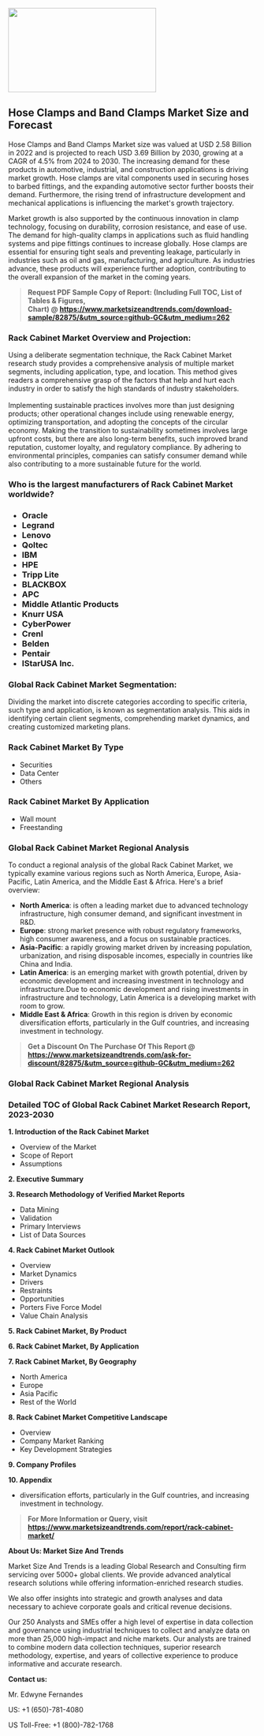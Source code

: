 <p><img class="alignnone size-medium wp-image-20088" src="https://ffe5etoiles.com/wp-content/uploads/2024/12/MST1-300x171.png" alt="" width="300" height="171" /></p><h2>Hose Clamps and Band Clamps Market Size and Forecast</h2><p>Hose Clamps and Band Clamps Market size was valued at USD 2.58 Billion in 2022 and is projected to reach USD 3.69 Billion by 2030, growing at a CAGR of 4.5% from 2024 to 2030. The increasing demand for these products in automotive, industrial, and construction applications is driving market growth. Hose clamps are vital components used in securing hoses to barbed fittings, and the expanding automotive sector further boosts their demand. Furthermore, the rising trend of infrastructure development and mechanical applications is influencing the market's growth trajectory.</p><p>Market growth is also supported by the continuous innovation in clamp technology, focusing on durability, corrosion resistance, and ease of use. The demand for high-quality clamps in applications such as fluid handling systems and pipe fittings continues to increase globally. Hose clamps are essential for ensuring tight seals and preventing leakage, particularly in industries such as oil and gas, manufacturing, and agriculture. As industries advance, these products will experience further adoption, contributing to the overall expansion of the market in the coming years.</p></p><blockquote id="" class=""><strong>Request PDF Sample Copy of Report: (Including Full TOC, List of Tables &amp; Figures, Chart)&nbsp;@&nbsp;<strong><a href="https://www.marketsizeandtrends.com/download-sample/82875/&utm_source=github-GC&utm_medium=262" target="_blank">https://www.marketsizeandtrends.com/download-sample/82875/&utm_source=github-GC&utm_medium=262</a></strong></strong></blockquote><h3 id="" class="">Rack Cabinet Market&nbsp;Overview and Projection:</h3><p id="" class="">Using a deliberate segmentation technique, the Rack Cabinet Market research study provides a comprehensive analysis of multiple market segments, including application, type, and location. This method gives readers a comprehensive grasp of the factors that help and hurt each industry in order to satisfy the high standards of industry stakeholders. <br /> <br />Implementing sustainable practices involves more than just designing products; other operational changes include using renewable energy, optimizing transportation, and adopting the concepts of the circular economy. Making the transition to sustainability sometimes involves large upfront costs, but there are also long-term benefits, such improved brand reputation, customer loyalty, and regulatory compliance. By adhering to environmental principles, companies can satisfy consumer demand while also contributing to a more sustainable future for the world.</p><h3 id="" class="">Who is the largest manufacturers of&nbsp;Rack Cabinet Market worldwide?</h3><h3 class=""><p><ul><li>Oracle </li><li> Legrand </li><li> Lenovo </li><li> Qoltec </li><li> IBM </li><li> HPE </li><li> Tripp Lite </li><li> BLACKBOX </li><li> APC </li><li> Middle Atlantic Products </li><li> Knurr USA </li><li> CyberPower </li><li> Crenl </li><li> Belden </li><li> Pentair </li><li> IStarUSA Inc.</li></ul></p></h3><h3 id="" class="">Global&nbsp;Rack Cabinet Market Segmentation:</h3><p id="" class="">Dividing the market into discrete categories according to specific criteria, such type and application, is known as segmentation analysis. This aids in identifying certain client segments, comprehending market dynamics, and creating customized marketing plans.</p><h3 id="" class="">Rack Cabinet Market&nbsp;By Type</h3><p><p><ul><li>Securities </li><li> Data Center </li><li> Others</p></li></ul></p></p><h3 id="" class="">Rack Cabinet Market&nbsp;By Application</h3><p class=""><p><ul><li>Wall mount </li><li> Freestanding</li></ul></p></p><h3 id="" class="">Global Rack Cabinet Market Regional Analysis</h3><p id="" class="">To conduct a regional analysis of the global Rack Cabinet Market, we typically examine various regions such as North America, Europe, Asia-Pacific, Latin America, and the Middle East &amp; Africa. Here's a brief overview:</p><ul><li><strong>North America</strong>: is often a leading market due to advanced technology infrastructure, high consumer demand, and significant investment in R&amp;D.</li><li><strong>Europe</strong>: strong market presence with robust regulatory frameworks, high consumer awareness, and a focus on sustainable practices.</li><li><strong>Asia-Pacific</strong>: a rapidly growing market driven by increasing population, urbanization, and rising disposable incomes, especially in countries like China and India.</li><li><strong>Latin America</strong>: is an emerging market with growth potential, driven by economic development and increasing investment in technology and infrastructure.Due to economic development and rising investments in infrastructure and technology, Latin America is a developing market with room to grow.</li><li><strong>Middle East &amp; Africa</strong>: Growth in this region is driven by economic diversification efforts, particularly in the Gulf countries, and increasing investment in technology.</li></ul><blockquote id="" class=""><strong>Get a Discount On The Purchase Of This Report @ <strong><a href="https://www.marketsizeandtrends.com/ask-for-discount/82875/&utm_source=github-GC&utm_medium=262" target="_blank">https://www.marketsizeandtrends.com/ask-for-discount/82875/&utm_source=github-GC&utm_medium=262</a></strong></strong></blockquote><h3 id="" class="">Global Rack Cabinet Market Regional Analysis</h3><h3 id="" class="">Detailed TOC of Global Rack Cabinet Market Research Report, 2023-2030</h3><p id="" class=""><strong>1. Introduction of the Rack Cabinet Market</strong></p><ul><li>Overview of the Market</li><li>Scope of Report</li><li>Assumptions</li></ul><p id="" class=""><strong>2. Executive Summary</strong></p><p id="" class=""><strong>3. Research Methodology of Verified Market Reports</strong></p><ul><li>Data Mining</li><li>Validation</li><li>Primary Interviews</li><li>List of Data Sources</li></ul><p id="" class=""><strong>4. Rack Cabinet Market Outlook</strong></p><ul><li>Overview</li><li>Market Dynamics</li><li>Drivers</li><li>Restraints</li><li>Opportunities</li><li>Porters Five Force Model</li><li>Value Chain Analysis</li></ul><p id="" class=""><strong>5. Rack Cabinet Market, By Product</strong></p><p id="" class=""><strong>6. Rack Cabinet Market, By Application</strong></p><p id="" class=""><strong>7. Rack Cabinet Market, By Geography</strong></p><ul><li>North America</li><li>Europe</li><li>Asia Pacific</li><li>Rest of the World</li></ul><p id="" class=""><strong>8. Rack Cabinet Market Competitive Landscape</strong></p><ul><li>Overview</li><li>Company Market Ranking</li><li>Key Development Strategies</li></ul><p id="" class=""><strong>9. Company Profiles</strong></p><p id="" class=""><strong>10. Appendix</strong></p><ul><li>diversification efforts, particularly in the Gulf countries, and increasing investment in technology.</li></ul><blockquote id="" class=""><strong>For More Information or Query, visit <strong><strong><a href="https://www.marketsizeandtrends.com/report/rack-cabinet-market/" target="_blank">https://www.marketsizeandtrends.com/report/rack-cabinet-market/</a></strong></strong></strong></blockquote><p id="" class=""><strong>About Us: Market Size And Trends</strong></p><p id="" class="">Market Size And Trends is a leading Global Research and Consulting firm servicing over 5000+ global clients. We provide advanced analytical research solutions while offering information-enriched research studies.</p><p id="" class="">We also offer insights into strategic and growth analyses and data necessary to achieve corporate goals and critical revenue decisions.</p><p id="" class="">Our 250 Analysts and SMEs offer a high level of expertise in data collection and governance using industrial techniques to collect and analyze data on more than 25,000 high-impact and niche markets. Our analysts are trained to combine modern data collection techniques, superior research methodology, expertise, and years of collective experience to produce informative and accurate research.</p><p id="" class=""><strong>Contact us:</strong></p><p id="" class="">Mr. Edwyne Fernandes</p><p id="" class="">US: +1 (650)-781-4080</p><p id="" class="">US Toll-Free: +1 (800)-782-1768</p>
